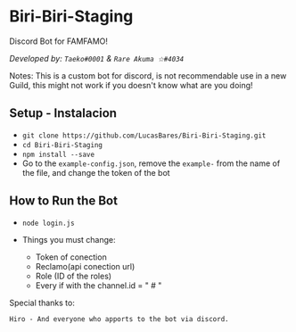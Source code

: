# Biri-Biri-Staging
Discord Bot for FAMFAMO! 

*Developed by:
`Taeko#0001` & `Rare Akuma ☆#4034`*

Notes:
This is a custom bot for discord, is not recommendable use in a new Guild, this might not work if you doesn't know what are you doing! 

## Setup - Instalacion

* `git clone https://github.com/LucasBares/Biri-Biri-Staging.git`
* `cd Biri-Biri-Staging`
* `npm install --save`
* Go to the `example-config.json`, remove the `example-` from the name of the file, and change the token of the bot


## How to Run the Bot 

* `node login.js`

* Things you must change:
  * Token of conection
  * Reclamo(api conection url)
  * Role (ID of the roles)
  * Every if with the channel.id = " # "
  
  
  
  
 Special thanks to:
 
`Hiro - And everyone who apports to the bot via discord.`
 
